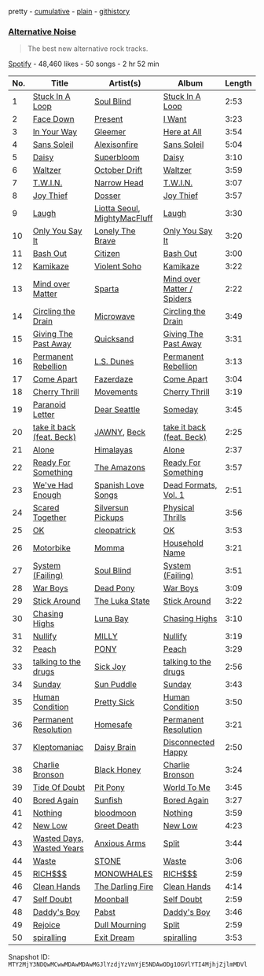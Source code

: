 pretty - [cumulative](/playlists/cumulative/37i9dQZF1DWTBN71pVn2Ej.md) - [plain](/playlists/plain/37i9dQZF1DWTBN71pVn2Ej) - [githistory](https://github.githistory.xyz/mackorone/spotify-playlist-archive/blob/main/playlists/plain/37i9dQZF1DWTBN71pVn2Ej)

### [Alternative Noise](https://open.spotify.com/playlist/37i9dQZF1DWTBN71pVn2Ej)

> The best new alternative rock tracks.

[Spotify](https://open.spotify.com/user/spotify) - 48,460 likes - 50 songs - 2 hr 52 min

| No. | Title | Artist(s) | Album | Length |
|---|---|---|---|---|
| 1 | [Stuck In A Loop](https://open.spotify.com/track/4jjavTdo58RR0CEzTa2TjJ) | [Soul Blind](https://open.spotify.com/artist/4u8phrcaIdvRzcGq5DcQJa) | [Stuck In A Loop](https://open.spotify.com/album/0E35wkZniQNbAxGTu8XqeI) | 2:53 |
| 2 | [Face Down](https://open.spotify.com/track/2zcIwrnFbmwBSbJf29xq1c) | [Present](https://open.spotify.com/artist/4WWrQqTUJ5dp36k9mxDCDF) | [I Want](https://open.spotify.com/album/66fM2xo6aWI1z0nsmTXeD0) | 3:23 |
| 3 | [In Your Way](https://open.spotify.com/track/0RLikYdZ4mltKZicGohFmg) | [Gleemer](https://open.spotify.com/artist/4UjrcYERvCDC44O0uBSOFa) | [Here at All](https://open.spotify.com/album/4C02KdIWuoGpzoNndlW1XU) | 3:54 |
| 4 | [Sans Soleil](https://open.spotify.com/track/2lswplWCgi80O3eoi3eMzj) | [Alexisonfire](https://open.spotify.com/artist/53RsXctnNmj9oKXvcbvzI2) | [Sans Soleil](https://open.spotify.com/album/2shJxfcLuYX65dmpEoU0re) | 5:04 |
| 5 | [Daisy](https://open.spotify.com/track/57qEVblwTQpaR09g1XR2YT) | [Superbloom](https://open.spotify.com/artist/3xdggitmc1vFAChxAwhIIL) | [Daisy](https://open.spotify.com/album/5IcszA2oS2W638Ii5h25gZ) | 3:10 |
| 6 | [Waltzer](https://open.spotify.com/track/0etpfM0NrM6ByWqDtma4ss) | [October Drift](https://open.spotify.com/artist/3uP1cpcy1q0stG3utL7tZS) | [Waltzer](https://open.spotify.com/album/5egh75SfDBdTyu1OIfzhF8) | 3:59 |
| 7 | [T.W.I.N.](https://open.spotify.com/track/0AyN9SW50iTYEI17mdg8BG) | [Narrow Head](https://open.spotify.com/artist/4g6ODwOQYRZLsP89kEoBIu) | [T.W.I.N.](https://open.spotify.com/album/64wKY2vc3FLDD3CwD68vBz) | 3:07 |
| 8 | [Joy Thief](https://open.spotify.com/track/0TvVyjWvb13ZMm9aquJkdy) | [Dosser](https://open.spotify.com/artist/4docLaOEimvNmjei3CLOzB) | [Joy Thief](https://open.spotify.com/album/1j3gt3dSyuzOxHhNxXWOGR) | 3:57 |
| 9 | [Laugh](https://open.spotify.com/track/2adbCG7wkQRHHvVZIe5bLN) | [Liotta Seoul](https://open.spotify.com/artist/5TVvYXtmzb3yeMZIiQdTQi), [MightyMacFluff](https://open.spotify.com/artist/7eI9L2dsuHooxUOcp6ATMf) | [Laugh](https://open.spotify.com/album/0OIDcAIHVAaxGc7ngpwN91) | 3:30 |
| 10 | [Only You Say It](https://open.spotify.com/track/1InK0K5uVrrwT47a4CMnAC) | [Lonely The Brave](https://open.spotify.com/artist/7Ks1xbMXEQjy9aQObTJdId) | [Only You Say It](https://open.spotify.com/album/4CMYzNo5XGNoGExI7piQ5O) | 3:20 |
| 11 | [Bash Out](https://open.spotify.com/track/1eEi76zQSIuNYTw2Zc62ZO) | [Citizen](https://open.spotify.com/artist/0znuUIjvP0LXEslfaq0Nor) | [Bash Out](https://open.spotify.com/album/1PpJI2AhT8IXSOmI98YF4d) | 3:00 |
| 12 | [Kamikaze](https://open.spotify.com/track/2sqNP3eZQzEaiy2cSrMKC6) | [Violent Soho](https://open.spotify.com/artist/2N2EFVDEbp2JB8ulEUVIxp) | [Kamikaze](https://open.spotify.com/album/1Mkw4WVQayaOJUOQDnhv8T) | 3:22 |
| 13 | [Mind over Matter](https://open.spotify.com/track/2lLIr0cbqeirkMBnl586eD) | [Sparta](https://open.spotify.com/artist/3DWWL4kwLZMBLsmVsbZYHR) | [Mind over Matter / Spiders](https://open.spotify.com/album/0y38lgjrYOvBibgGgkQiiz) | 2:22 |
| 14 | [Circling the Drain](https://open.spotify.com/track/5HNNu02Psy9WwWNuNlLlie) | [Microwave](https://open.spotify.com/artist/7ptm7G8z8VVvwBnDq8fAmD) | [Circling the Drain](https://open.spotify.com/album/4qX60Bh8duOt4rWkZ3oK2g) | 3:49 |
| 15 | [Giving The Past Away](https://open.spotify.com/track/3RfK7XioFJ4ZDZSIb4cQzm) | [Quicksand](https://open.spotify.com/artist/1GDjwZ2zwNZizuNJPmH3mE) | [Giving The Past Away](https://open.spotify.com/album/7qBUAfoQWv76k8I1Gi7pBc) | 3:31 |
| 16 | [Permanent Rebellion](https://open.spotify.com/track/2Ot85xcajHDvU7cD2BdR2M) | [L.S\. Dunes](https://open.spotify.com/artist/2uRjuSX3CCVJO0KBA518XG) | [Permanent Rebellion](https://open.spotify.com/album/2LbVe89xE3nidK1eYLwrfH) | 3:13 |
| 17 | [Come Apart](https://open.spotify.com/track/7uDPHQ8ZRfeqwmYGDGYAio) | [Fazerdaze](https://open.spotify.com/artist/2awB7Ol181cocZcLLNBBAh) | [Come Apart](https://open.spotify.com/album/7HFKrcFsBxZTbDd6kTYowF) | 3:04 |
| 18 | [Cherry Thrill](https://open.spotify.com/track/3zrA9UNPZqSpgFD1GXIHhg) | [Movements](https://open.spotify.com/artist/1kkyfIopIiVvaPHHlbsfac) | [Cherry Thrill](https://open.spotify.com/album/2M5bOmQDM8v3o9dDLBAP5p) | 3:19 |
| 19 | [Paranoid Letter](https://open.spotify.com/track/0HyJRKGRYWtUdcaB397fDR) | [Dear Seattle](https://open.spotify.com/artist/5gWPNlps947GENk32pRV3S) | [Someday](https://open.spotify.com/album/6gfFQPIQNXGT5RpPGZWewa) | 3:45 |
| 20 | [take it back \(feat\. Beck\)](https://open.spotify.com/track/3CBYEnqoS93EUKx4XrHYUE) | [JAWNY](https://open.spotify.com/artist/25pd339V2rRJo84USlcSRP), [Beck](https://open.spotify.com/artist/3vbKDsSS70ZX9D2OcvbZmS) | [take it back \(feat\. Beck\)](https://open.spotify.com/album/6Db4qVah6cM1Pa6aZgcPMl) | 2:25 |
| 21 | [Alone](https://open.spotify.com/track/5fZ5F3Qj5PJ5yYKzgzB6oY) | [Himalayas](https://open.spotify.com/artist/71NBOcJ9lMeXqnbnya1z0x) | [Alone](https://open.spotify.com/album/3Sv4Hdijf2RUAMkLjkqjqR) | 2:37 |
| 22 | [Ready For Something](https://open.spotify.com/track/7jxszj5PkDm69WQGda2S21) | [The Amazons](https://open.spotify.com/artist/7243txmysJ4KbRmH8UAMKO) | [Ready For Something](https://open.spotify.com/album/0kybYEkeYAZJDCzxqmrtvE) | 3:57 |
| 23 | [We've Had Enough](https://open.spotify.com/track/3bs96NK6A91sCXUIJZjBpW) | [Spanish Love Songs](https://open.spotify.com/artist/5DaZV3qmFT3aS57df8KPkV) | [Dead Formats, Vol\. 1](https://open.spotify.com/album/4cCcGh2sXiPL0L6Pjk5zR3) | 2:51 |
| 24 | [Scared Together](https://open.spotify.com/track/44KmH8YZX9kypWnxcQwkw5) | [Silversun Pickups](https://open.spotify.com/artist/6qyi8X6MdP1lu6B1K6yh3h) | [Physical Thrills](https://open.spotify.com/album/2NqgOQKY5RB7UPmnhcyWEb) | 3:56 |
| 25 | [OK](https://open.spotify.com/track/5Hq77IhQwXUjySpk2D12Wy) | [cleopatrick](https://open.spotify.com/artist/6VTvaLJ9arNmKi8e1ekOwW) | [OK](https://open.spotify.com/album/32oPNdyJ9msTqi8btivvPZ) | 3:53 |
| 26 | [Motorbike](https://open.spotify.com/track/5JYygTGD21lSETNIm09f5G) | [Momma](https://open.spotify.com/artist/5Wj0an60VgRckYV9zlDe1e) | [Household Name](https://open.spotify.com/album/19trggALcFlGFsJDUiyVYn) | 3:21 |
| 27 | [System \(Failing\)](https://open.spotify.com/track/0pDeQOXbQyA3rWKDxwS45c) | [Soul Blind](https://open.spotify.com/artist/4u8phrcaIdvRzcGq5DcQJa) | [System \(Failing\)](https://open.spotify.com/album/2jebUvkyXpOU4Y2WjzdHDo) | 3:51 |
| 28 | [War Boys](https://open.spotify.com/track/6YEBtj2zB0ZHYPbJVg0Jku) | [Dead Pony](https://open.spotify.com/artist/3lGO6uBIzoFyU6OoGMER1B) | [War Boys](https://open.spotify.com/album/7eIQ1zCmcFaBiqyV8idtNB) | 3:09 |
| 29 | [Stick Around](https://open.spotify.com/track/1bgCgY2vAwJ3mRMjb0g8lA) | [The Luka State](https://open.spotify.com/artist/6DaXEbr3LdLNcui8pZf6AF) | [Stick Around](https://open.spotify.com/album/7ochAwB26q3WPLmeEnnsYF) | 3:22 |
| 30 | [Chasing Highs](https://open.spotify.com/track/419Xf10sOGQlpOpPGPkRro) | [Luna Bay](https://open.spotify.com/artist/4GxGE6FCYDdHtcDzRL7TYh) | [Chasing Highs](https://open.spotify.com/album/1qW6kWWCHk5xKrzIbzaNav) | 3:10 |
| 31 | [Nullify](https://open.spotify.com/track/2wg36E0bVFuJIq7ZeKF3a8) | [MILLY](https://open.spotify.com/artist/6LihBQjVynXpEaT3Oe2oof) | [Nullify](https://open.spotify.com/album/2shB83IkSApaMd4D1h7OaQ) | 3:19 |
| 32 | [Peach](https://open.spotify.com/track/3HHcTqXCKDuUYTCH7ue9K8) | [PONY](https://open.spotify.com/artist/31kZNy2FQoUD4V8LUr9exv) | [Peach](https://open.spotify.com/album/6A6oDzTGOLntd7edj7Cwv0) | 3:29 |
| 33 | [talking to the drugs](https://open.spotify.com/track/3Lz6teL5yOL4pp30hKj9LT) | [Sick Joy](https://open.spotify.com/artist/2KmAhNcPz1C3oz0rS4iMlx) | [talking to the drugs](https://open.spotify.com/album/2XwXXhDUuX7SDqsQpgEwHU) | 2:56 |
| 34 | [Sunday](https://open.spotify.com/track/5KaxxDE0h1Gq3OVCh9h5Ak) | [Sun Puddle](https://open.spotify.com/artist/0RhDTDJ61XsfQPnYqQcPxj) | [Sunday](https://open.spotify.com/album/44RbCgQAyTLFdzYuL1EQgt) | 3:43 |
| 35 | [Human Condition](https://open.spotify.com/track/3HPCA6J5A8kkcZzQxPieGW) | [Pretty Sick](https://open.spotify.com/artist/5JUGL6ec4eULQ5eVEbOC7e) | [Human Condition](https://open.spotify.com/album/74ITqOAxrBRws1DJty5e85) | 3:50 |
| 36 | [Permanent Resolution](https://open.spotify.com/track/0s5m3QC7n1nOfthZkdm4fU) | [Homesafe](https://open.spotify.com/artist/5vV4gEs3O35SdrdwhvhYwe) | [Permanent Resolution](https://open.spotify.com/album/3ixJ2tEWQXd5TykWUaU6Mp) | 3:21 |
| 37 | [Kleptomaniac](https://open.spotify.com/track/6t9F8OPLkxZgcGhZjPgPu1) | [Daisy Brain](https://open.spotify.com/artist/5WuDKeWph4EKsyy9e56Mz4) | [Disconnected Happy](https://open.spotify.com/album/12HqkWeJ7g1Tck2eRoGUda) | 2:50 |
| 38 | [Charlie Bronson](https://open.spotify.com/track/7dZFOg2cJIz57li5yByDXK) | [Black Honey](https://open.spotify.com/artist/2oVmQT6s29pVIKpqJkyxBS) | [Charlie Bronson](https://open.spotify.com/album/4epVkITSRbajj8VlnOIWvN) | 3:24 |
| 39 | [Tide Of Doubt](https://open.spotify.com/track/5SuqiH65FrbM731Cf6dYyp) | [Pit Pony](https://open.spotify.com/artist/1Tam6yeKCTZNKVah41Uv7j) | [World To Me](https://open.spotify.com/album/0YYEa5959qL0Bcz5vd2pLv) | 3:45 |
| 40 | [Bored Again](https://open.spotify.com/track/3QQwKlLs6j1pcLcg5rllCp) | [Sunfish](https://open.spotify.com/artist/6pSYsLGxRDhv5iEBzZAI4J) | [Bored Again](https://open.spotify.com/album/7kL4uWsTVVZEr2BPdh5lNi) | 3:27 |
| 41 | [Nothing](https://open.spotify.com/track/1xtm5LyLJsOcCqyGY0qnTn) | [bloodmoon](https://open.spotify.com/artist/26hXUBuoVEiECCwpSCEYPB) | [Nothing](https://open.spotify.com/album/1SqK00QPYl2QcZe3HD1pel) | 3:59 |
| 42 | [New Low](https://open.spotify.com/track/0YsGHQXC0LCALA4b36QYA5) | [Greet Death](https://open.spotify.com/artist/7CddNoU6nKEW7UpcIlJF9n) | [New Low](https://open.spotify.com/album/65DikJ1UN8aSiP6JL4leWT) | 4:23 |
| 43 | [Wasted Days, Wasted Years](https://open.spotify.com/track/3BOjVq7cZVmyyhdo67vUxM) | [Anxious Arms](https://open.spotify.com/artist/6MPrbzK42sqreIHl9xdpId) | [Split](https://open.spotify.com/album/4f8uXcXR1EVyZ5v42CP60I) | 3:44 |
| 44 | [Waste](https://open.spotify.com/track/1jDVf3LzkHI2rz5BGveizV) | [STONE](https://open.spotify.com/artist/1br1PqvafIUOis4rBUvv1H) | [Waste](https://open.spotify.com/album/01sJMqpfqlYFMvVF1H0FBj) | 3:06 |
| 45 | [RICH$$$](https://open.spotify.com/track/0WJqGFXhuSV7UxjrvbcLdY) | [MONOWHALES](https://open.spotify.com/artist/6Ok8AIUj7YYGC981xWCbgQ) | [RICH$$$](https://open.spotify.com/album/5LPNhMtx4YfvNzZzHyv8YF) | 2:59 |
| 46 | [Clean Hands](https://open.spotify.com/track/5u4RZp5KS6Kbl70xPtJYCv) | [The Darling Fire](https://open.spotify.com/artist/280ynciDmBOnHdsAwrewis) | [Clean Hands](https://open.spotify.com/album/05UaLB7zgQ8lcjLlnVIXcz) | 4:14 |
| 47 | [Self Doubt](https://open.spotify.com/track/7mRLn9umXqCT2xdqeUMk2J) | [Moonball](https://open.spotify.com/artist/1zssGmXcSwzfO2eVRrHOUj) | [Self Doubt](https://open.spotify.com/album/2BR1sted1afSm06jB0Tw9O) | 2:59 |
| 48 | [Daddy's Boy](https://open.spotify.com/track/5xujNX1JdMNpN1Wcgd92vb) | [Pabst](https://open.spotify.com/artist/72fLLt8HNxQ2VwCbYFxQCD) | [Daddy's Boy](https://open.spotify.com/album/3RbnFr6QtEazEHuAB2HwDM) | 3:46 |
| 49 | [Rejoice](https://open.spotify.com/track/2mnZWMlT3qedh1c5rhbA1t) | [Dull Mourning](https://open.spotify.com/artist/2j8vT8beMEewV4f0lWa2ew) | [Split](https://open.spotify.com/album/4f8uXcXR1EVyZ5v42CP60I) | 2:59 |
| 50 | [spiralling](https://open.spotify.com/track/310DWtC6vJzSPdexKb0Dnq) | [Exit Dream](https://open.spotify.com/artist/1vjClLSU7owOEFgBruZVWs) | [spiralling](https://open.spotify.com/album/1aHO2uXq0zKcauZi2NjcV4) | 3:53 |

Snapshot ID: `MTY2MjY3NDQwMCwwMDAwMDAwMGJlYzdjYzVmYjE5NDAwODg1OGVlYTI4MjhjZjlmMDVl`
